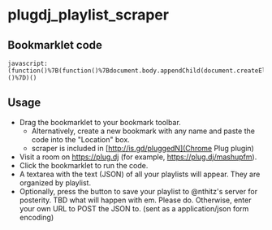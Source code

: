 # plugdj_playlist_scraper
## Bookmarklet code

    javascript:(function()%7B(function()%7Bdocument.body.appendChild(document.createElement('script')).src%3D'https%3A%2F%2Frawgit.com%nthitz%2Fplugdj_playlist_scraper%2Fmaster%2Fscraper.js'%3B%7D)()%7D)()

## Usage

* Drag the bookmarklet to your bookmark toolbar.
  * Alternatively, create a new bookmark with any name and paste the code into the "Location" box.
  * scraper is included in [http://is.gd/pluggedN](Chrome Plug plugin)
* Visit a room on https://plug.dj (for example, https://plug.dj/mashupfm).
* Click the bookmarklet to run the code.
* A textarea with the text (JSON) of all your playlists will appear. They are organized by playlist.
* Optionally, press the button to save your playlist to @nthitz's server for posterity. TBD what will happen with em. Please do. Otherwise, enter your own URL to POST the JSON to. (sent as a application/json form encoding)
